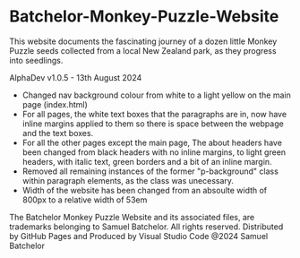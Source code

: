 # Batchelor-Monkey-Puzzle-Website
This website documents the fascinating journey of a dozen little Monkey Puzzle
seeds collected from a local New Zealand park, as they progress into seedlings. 

AlphaDev v1.0.5 - 13th August 2024
- Changed nav background colour from white to a light yellow on the main page (index.html)
- For all pages, the white text boxes that the paragraphs are in, now have inline margins applied to them so there is space between the webpage and the text boxes.
- For all the other pages except the main page, The about headers have been changed from black headers with no inline margins, to light green headers, with italic text, green borders and a bit of an inline margin.
- Removed all remaining instances of the former "p-background" class within paragraph elements, as the class was unecessary.
- Width of the website has been changed from an absoulte width of 800px to a relative width of 53em

The Batchelor Monkey Puzzle Website and its associated files, are trademarks belonging to Samuel Batchelor. All rights reserved.
Distributed by GitHub Pages and Produced by Visual Studio Code
@2024 Samuel Batchelor
